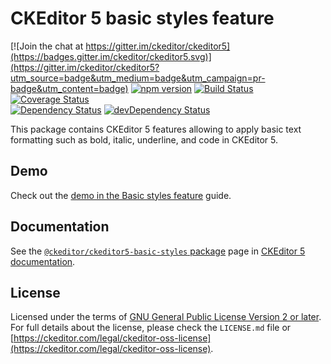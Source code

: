 CKEditor 5 basic styles feature
========================================

[![Join the chat at https://gitter.im/ckeditor/ckeditor5](https://badges.gitter.im/ckeditor/ckeditor5.svg)](https://gitter.im/ckeditor/ckeditor5?utm_source=badge&utm_medium=badge&utm_campaign=pr-badge&utm_content=badge)
[![npm version](https://badge.fury.io/js/%40ckeditor%2Fckeditor5-basic-styles.svg)](https://www.npmjs.com/package/@ckeditor/ckeditor5-basic-styles)
[![Build Status](https://travis-ci.org/ckeditor/ckeditor5-basic-styles.svg?branch=master)](https://travis-ci.org/ckeditor/ckeditor5-basic-styles)
[![Coverage Status](https://coveralls.io/repos/github/ckeditor/ckeditor5-basic-styles/badge.svg?branch=master)](https://coveralls.io/github/ckeditor/ckeditor5-basic-styles?branch=master)
<br>
[![Dependency Status](https://david-dm.org/ckeditor/ckeditor5-basic-styles/status.svg)](https://david-dm.org/ckeditor/ckeditor5-basic-styles)
[![devDependency Status](https://david-dm.org/ckeditor/ckeditor5-basic-styles/dev-status.svg)](https://david-dm.org/ckeditor/ckeditor5-basic-styles?type=dev)

This package contains CKEditor 5 features allowing to apply basic text formatting such as bold, italic, underline, and code in CKEditor 5.

## Demo

Check out the [demo in the Basic styles feature](https://ckeditor.com/docs/ckeditor5/latest/features/basic-styles.html#demo) guide.

## Documentation

See the [`@ckeditor/ckeditor5-basic-styles` package](https://ckeditor.com/docs/ckeditor5/latest/api/basic-styles.html) page in [CKEditor 5 documentation](https://ckeditor.com/docs/ckeditor5/latest/).

## License

Licensed under the terms of [GNU General Public License Version 2 or later](http://www.gnu.org/licenses/gpl.html). For full details about the license, please check the `LICENSE.md` file or [https://ckeditor.com/legal/ckeditor-oss-license](https://ckeditor.com/legal/ckeditor-oss-license).
